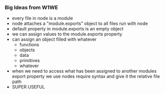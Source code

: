 ### Big Ideas from W1WE

- every file in node is a module
- node attaches a "module.exports" object to all files run with node
- default property in module.exports is an empty object
- we can assign values to the module.exports property
- can assign an object filled with whatever
  - functions
  - objects
  - data
  - primitives
  - whatever
- when we need to access what has been assigned to another modules export property we use nodes require syntax and give it the relative file path
- SUPER USEFUL
